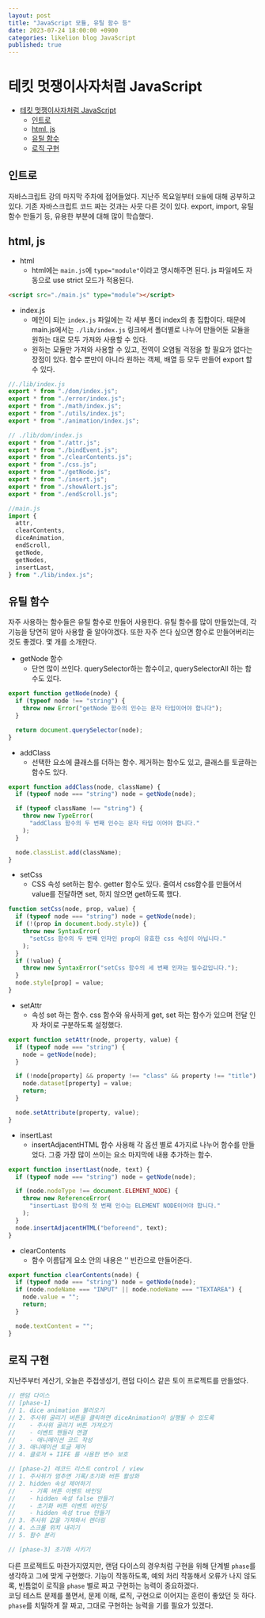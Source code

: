 ```yaml
---
layout: post
title: "JavaScript 모듈, 유틸 함수 등"
date: 2023-07-24 18:00:00 +0900
categories: likelion blog JavaScript
published: true
---
```


# 테킷 멋쟁이사자처럼 JavaScript

- [테킷 멋쟁이사자처럼 JavaScript](#테킷-멋쟁이사자처럼-javascript)
  - [인트로](#인트로)
  - [html, js](#html-js)
  - [유틸 함수](#유틸-함수)
  - [로직 구현](#로직-구현)

## 인트로

자바스크립트 강의 마지막 주차에 접어들었다. 지난주 목요일부터 `모듈`에 대해 공부하고 있다.
기존 자바스크립트 코드 짜는 것과는 사뭇 다른 것이 있다. export, import, 유틸 함수 만들기 등, 유용한 부분에 대해 많이 학습했다.

## html, js

- html
  - html에는 `main.js`에 `type="module"`이라고 명시해주면 된다. js 파일에도 자동으로 use strict 모드가 적용된다.

```html
<script src="./main.js" type="module"></script>
```

- index.js
  - 메인이 되는 `index.js` 파일에는 각 세부 폴더 index의 총 집합이다. 때문에 main.js에서는 `./lib/index.js` 링크에서 폴더별로 나누어 만들어둔 모듈을 원하는 대로 모두 가져와 사용할 수 있다.
  - 원하는 모듈만 가져와 사용할 수 있고, 전역이 오염될 걱정을 할 필요가 없다는 장점이 있다. 함수 뿐만이 아니라 원하는 객체, 배열 등 모두 만들어 export 할 수 있다.

```js
//./lib/index.js
export * from "./dom/index.js";
export * from "./error/index.js";
export * from "./math/index.js";
export * from "./utils/index.js";
export * from "./animation/index.js";

// ./lib/dom/index.js
export * from "./attr.js";
export * from "./bindEvent.js";
export * from "./clearContents.js";
export * from "./css.js";
export * from "./getNode.js";
export * from "./insert.js";
export * from "./showAlert.js";
export * from "./endScroll.js";
```

```js
//main.js
import {
  attr,
  clearContents,
  diceAnimation,
  endScroll,
  getNode,
  getNodes,
  insertLast,
} from "./lib/index.js";
```

## 유틸 함수

자주 사용하는 함수들은 유틸 함수로 만들어 사용한다. 유틸 함수를 많이 만들었는데, 각 기능을 당연히 알아 사용할 줄 알아야겠다. 또한 자주 쓴다 싶으면 함수로 만들어버리는 것도 좋겠다. 몇 개를 소개한다.

- getNode 함수
  - 단연 많이 쓰인다. querySelector하는 함수이고, querySelectorAll 하는 함수도 있다.

```js
export function getNode(node) {
  if (typeof node !== "string") {
    throw new Error("getNode 함수의 인수는 문자 타입이어야 합니다");
  }

  return document.querySelector(node);
}
```

- addClass
  - 선택한 요소에 클래스를 더하는 함수. 제거하는 함수도 있고, 클래스를 토글하는 함수도 있다.

```js
export function addClass(node, className) {
  if (typeof node === "string") node = getNode(node);

  if (typeof className !== "string") {
    throw new TypeError(
      "addClass 함수의 두 번째 인수는 문자 타입 이어야 합니다."
    );
  }

  node.classList.add(className);
}
```

- setCss
  - CSS 속성 set하는 함수. getter 함수도 있다. 줄여서 css함수를 만들어서 value를 전달하면 set, 하지 않으면 get하도록 했다.

```js
function setCss(node, prop, value) {
  if (typeof node === "string") node = getNode(node);
  if (!(prop in document.body.style)) {
    throw new SyntaxError(
      "setCss 함수의 두 번째 인자인 prop이 유효한 css 속성이 아닙니다."
    );
  }
  if (!value) {
    throw new SyntaxError("setCss 함수의 세 번째 인자는 필수값입니다.");
  }
  node.style[prop] = value;
}
```

- setAttr
  - 속성 set 하는 함수. css 함수와 유사하게 get, set 하는 함수가 있으며 전달 인자 차이로 구분하도록 설정했다.

```js
export function setAttr(node, property, value) {
  if (typeof node === "string") {
    node = getNode(node);
  }

  if (!node[property] && property !== "class" && property !== "title") {
    node.dataset[property] = value;
    return;
  }

  node.setAttribute(property, value);
}
```

- insertLast
  - insertAdjacentHTML 함수 사용해 각 옵션 별로 4가지로 나누어 함수를 만들었다. 그중 가장 많이 쓰이는 요소 마지막에 내용 추가하는 함수.

```js
export function insertLast(node, text) {
  if (typeof node === "string") node = getNode(node);

  if (node.nodeType !== document.ELEMENT_NODE) {
    throw new ReferenceError(
      "insertLast 함수의 첫 번째 인수는 ELEMENT NODE이어야 합니다."
    );
  }
  node.insertAdjacentHTML("beforeend", text);
}
```

- clearContents
  - 함수 이름답게 요소 안의 내용은 '' 빈칸으로 만들어준다.

```js
export function clearContents(node) {
  if (typeof node === "string") node = getNode(node);
  if (node.nodeName === "INPUT" || node.nodeName === "TEXTAREA") {
    node.value = "";
    return;
  }

  node.textContent = "";
}
```

## 로직 구현

지난주부터 계산기, 오늘은 주접생성기, 랜덤 다이스 같은 토이 프로젝트를 만들었다.

```js
// 랜덤 다이스
// [phase-1]
// 1. dice animation 불러오기
// 2. 주사위 굴리기 버튼을 클릭하면 diceAnimation이 실행될 수 있도록
//    - 주사위 굴리기 버튼 가져오기
//    - 이벤트 핸들러 연결
//    - 애니메이션 코드 작성
// 3. 애니메이션 토글 제어
// 4. 클로저 + IIFE 를 사용한 변수 보호

// [phase-2] 레코드 리스트 control / view
// 1. 주사위가 멈추면 기록/초기화 버튼 활성화
// 2. hidden 속성 제어하기
//    - 기록 버튼 이벤트 바인딩
//    - hidden 속성 false 만들기
//    - 초기화 버튼 이벤트 바인딩
//    - hidden 속성 true 만들기
// 3. 주사위 값을 가져와서 렌더링
// 4. 스크롤 위치 내리기
// 5. 함수 분리

// [phase-3] 초기화 시키기
```

다른 프로젝트도 마찬가지였지만, 랜덤 다이스의 경우처럼 구현을 위해 단계별 `phase`를 생각하고 그에 맞게 구현했다. 기능이 작동하도록, 예외 처리 작동해서 오류가 나지 않도록, 빈틈없이 로직을 `phase` 별로 짜고 구현하는 능력이 중요하겠다.  
코딩 테스트 문제를 풀면서, 문제 이해, 로직, 구현으로 이어지는 훈련이 좋았던 듯 하다. `phase`를 치밀하게 잘 짜고, 그대로 구현하는 능력을 기를 필요가 있겠다.
